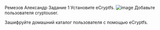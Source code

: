 Ремезов Александр
Задание 1
Установите eCryptfs.
![image](https://github.com/Dryid1984/ELK/assets/152690390/00514b17-bc45-4c76-9cdf-ce9175337fab)
Добавьте пользователя cryptouser.

Зашифруйте домашний каталог пользователя с помощью eCryptfs.
